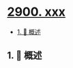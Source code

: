 # [2900. xxx](https://github.com/Tdahuyou/TNotes.leetcode/tree/main/notes/2900.%20xxx)

<!-- region:toc -->

- [1. 📝 概述](#1--概述)

<!-- endregion:toc -->

## 1. 📝 概述
